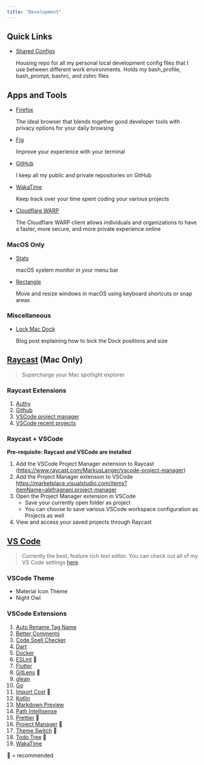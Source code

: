 ```yaml
---
title: "Development"
---
```


## Quick Links

- [Shared Configs](https://github.com/nezhivar/shared-configs)

  Housing repo for all my personal local development config files that I use between different work environments. Holds my bash_profile, bash_prompt, bashrc, and zshrc files

## Apps and Tools

- [Firefox](https://www.mozilla.org/en-US/firefox/new/)

  The ideal browser that blends together good developer tools with privacy options for your daily browsing

- [Fig](https://fig.io/)

  Improve your experience with your terminal

- [GitHub](https://github.com)

  I keep all my public and private repositories on GitHub

- [WakaTime](https://wakatime.com/)

  Keep track over your time spent coding your various projects

- [Cloudflare WARP](https://developers.cloudflare.com/warp-client/)

  The Cloudflare WARP client allows individuals and organizations to have a faster, more secure, and more private experience online

### MacOS Only

- [Stats](https://github.com/exelban/stats)

  macOS system monitor in your menu bar

- [Rectangle](https://rectangleapp.com/)

  Move and resize windows in macOS using keyboard shortcuts or snap areas

### Miscellaneous

- [Lock Mac Dock](https://www.idownloadblog.com/2020/01/15/how-to-lock-the-dock-on-mac/)

  Blog post explaining how to lock the Dock positions and size

## [Raycast](https://www.raycast.com/) (Mac Only)

> Supercharge your Mac spotlight explorer

### Raycast Extensions

1. [Authy](https://www.raycast.com/guga4ka/authy)
1. [Github](https://www.raycast.com/raycast/github)
1. [VSCode project manager](https://www.raycast.com/MarkusLanger/vscode-project-manager)
1. [VSCode recent projects](https://www.raycast.com/thomas/visual-studio-code)

### Raycast + VSCode

**Pre-requisite: Raycast and VSCode are installed**

1. Add the VSCode Project Manager extension to Raycast (https://www.raycast.com/MarkusLanger/vscode-project-manager)
2. Add the Project Manager extension to VSCode https://marketplace.visualstudio.com/items?itemName=alefragnani.project-manager
3. Open the Project Manager extension in VSCode
   - Save your currently open folder as project
   - You can choose to save various VSCode workspace configuration as Projects as well
4. View and access your saved projects through Raycast

## [VS Code](https://code.visualstudio.com/)

> Currently the best, feature rich text editor. You can check out all of my VS Code settings [here](https://github.com/nezhivar/shared-configs/blob/main/packages/config/vscode/extensions.json)

### VSCode Theme

- Material Icon Theme
- Night Owl

### VSCode Extensions

1. [Auto Rename Tag Name](https://marketplace.visualstudio.com/items?itemName=formulahendry.auto-rename-tag)
2. [Better Comments](https://marketplace.visualstudio.com/items?itemName=aaron-bond.better-comments)
3. [Code Spell Checker](https://marketplace.visualstudio.com/items?itemName=streetsidesoftware.code-spell-checker)
4. [Dart](https://marketplace.visualstudio.com/items?itemName=Dart-Code.dart-code)
5. [Docker](https://marketplace.visualstudio.com/items?itemName=ms-azuretools.vscode-docker)
6. [ESLint](https://marketplace.visualstudio.com/items?itemName=dbaeumer.vscode-eslint) 🚀
8. [Flutter](https://marketplace.visualstudio.com/items?itemName=Dart-Code.flutter)
9. [GitLens](https://marketplace.visualstudio.com/items?itemName=eamodio.gitlens) 🚀
10. [glean](https://marketplace.visualstudio.com/items?itemName=wix.glean)
11. [Go](https://marketplace.visualstudio.com/items?itemName=golang.Go)
12. [Import Cost](https://marketplace.visualstudio.com/items?itemName=wix.vscode-import-cost) 🚀
13. [Kotlin](https://marketplace.visualstudio.com/items?itemName=fwcd.kotlin)
14. [Markdown Preview](https://marketplace.visualstudio.com/items?itemName=shd101wyy.markdown-preview-enhanced)
15. [Path Intellisense](https://marketplace.visualstudio.com/items?itemName=christian-kohler.path-intellisense)
16. [Prettier](https://marketplace.visualstudio.com/items?itemName=esbenp.prettier-vscode) 🚀
17. [Project Manager](https://marketplace.visualstudio.com/items?itemName=alefragnani.project-manager) 🚀
18. [Theme Switch](https://marketplace.visualstudio.com/items?itemName=Fooxly.themeswitch) 🚀
19. [Todo Tree](https://marketplace.visualstudio.com/items?itemName=Gruntfuggly.todo-tree) 🚀
20. [WakaTime](https://marketplace.visualstudio.com/items?itemName=WakaTime.vscode-wakatime)

🚀 = recommended
